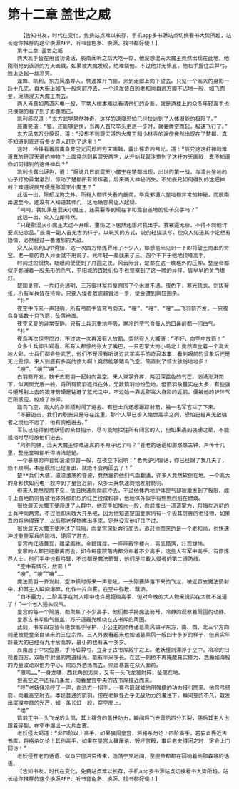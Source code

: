 # 第十二章 盖世之威
        【告知书友，时代在变化，免费站点难以长存，手机app多书源站点切换看书大势所趋，站长给你推荐的这个换源APP，听书音色多、换源、找书都好使！】
       第十二章 盖世之威
       两大高手皆在用音功说话，辰南闻听之后大吃一惊，他没想混天大魔王竟然出现在此地，他刚刚抢到该派的方天画戟，如果被大魔发现，绝难饶他。不过他并无惧意，他右手握住后羿弓，脸上泛起一丝冷笑。
       龙舞、凯利、东方凤凰等人，快速推开门窗，来到走廊上向下望去。只见一个高大的身影一跃十几丈，自大街上如飞一般向前冲去。一个须发皆白的老和尚自远方脚不沾地一般，如飞而至，尾随混天大魔王而去。
       两人当真如两道闪电一般，平常人根本难以看清他们的身影，就是酒楼上的众多年轻高手也只模糊的看了到了影像而已。
       凯利感叹道：“东方武学果然神奇，这样的速度恐怕已经快达到了人体潜能的极限了。”
       辰南笑道：“错，还能够更快，当两人百尺竿头更进一步时，就要腾空而起，极速飞行了。”
       东方凤凰万分惊讶，道：“没想不到混天道的大魔王和小林寺的高僧竟然出现在了楚都，真不知道到底还有多少奇人赶到了这里！”
       这时，冷锋看着辰南身旁宝光闪烁的方天画戟，露出惊奇的目光，道：“辰兄这这杆神戟难道真的是混天道的神物？上面竟然刻着混天两字，从开始我就注意到了这杆方天画戟，真不知道你如何得到的这件神兵？”
       凯利也露出讶色，道：“据说几日前混天小魔王在楚都出现，出世的第一战，与澹台圣地的仙子打的异常激烈，惊动了楚都所有修炼者，后来两人神秘消失。不知辰兄如何得到的这把神戟？难道说辰兄便是那混天小魔王？”
       此话一出，除却龙舞之外。所有人都转头看向辰南。毕竟邪道六圣地都非常的神秘，而辰南出道至今，还没有人知道其师门，这地确容易让人起疑。
       “呵呵，我如果是混天小魔王，还需要等到现在才和澹台圣地的仙子交手吗？”
       此话一出，众人立即释然。
       “只是那混天小魔王太过不开眼，重伤之下居然还想对我出手。我被逼无奈，不得不向他讨要点纪念品。”辰南一副人畜无害的样子，以玩笑的方式，说的轻描淡写，但众人知道其中定然有隐情，必然经过一番激烈的大战。
       众人从凯利口中得知，这一次西方修炼界来了不少人，都想前来见识一下即将破土而出的奇宝。老一辈的奇人异士就不用说了。光年轻一辈就来了三、四个不下于他地顶峰高手。
       时间过的很快，眨眼间便便到了月圆之夜。风云际会，楚都在这一晚格外的压抑，整座帝都似乎弥漫着一股无形的杀气，平阳城的百姓们似乎也觉察到了这一晚的异样。皆早早的关门熄灯。
       楚国皇宫，一片灯火通明，三万御林军将皇宫围了个水泄不通。夜色下，寒光铁衣。剑拔弩张，所有军兵皆在待命，只要入侵者敢逾越雷池一步，便会遭到疯狂围杀。
       “扑”
       夜空中传来一声轻响，所有弓箭手皆弯弓向天，“嗖”、“嗖”、“嗖”……飞羽箭齐发，一只夜鸟身插数十只飞箭，坠落地面。
       夜空又变的异常安静。只有士兵沉重地呼吸，寒冷的空气令每人的口鼻前都一团白气。
       “扑”
       夜鸟再次惊空而过，不过这一次再没有人放箭。突然有人大喊道：“不好，向空中放箭！”
       众多士兵仰头观看，所有人都惊的张大了嘴巴，一只巴掌大的小鸟之上竟然直立着一个高大地人影。士兵们都会些武艺，他们不是没有听说过武学高手的奇异本事，看到眼前的景象后还是无比震惊。来人到底有多高的修为啊！竟然能够踏鸟飞空。简直到了惊世骇俗地地步！
       “嗖”、“嗖”“嗖”……
       白羽箭齐发。数千支箭羽一起射向高空。来人双掌齐挥，两团深蓝色的气芒。汹涌澎湃而下，似两面光盾一般，将所有箭羽遮挡在外，无数箭羽纷纷坠地。但箭羽数量实在太多，有些强弓硬弩射上去的狼牙箭硬是钻进了蓝光之中，不过始一靠近那高大身影的近前，便被他的护体气芒所感应，绞成了粉碎。
       踏鸟飞空，高大的身影顺利闯了进去。有些士兵还想跟踪射箭，被一名军官拦了下来。
       “不要追击，我们的职责只是守在这里。那个人早已步入绝世高手之列，恐怕已经离无敌强者之境也不远了，他有资格进去。”
       军队已经得到老妖怪的亲自指示，尽可能地拦住所有闯宫的人，但如果遇到强硬之辈，不能抵挡时尽可放他们进去。
       “阿弥陀佛，混天大魔王你难道真的不再守诺了吗？”苍老的话语如那悠悠古钟，声传十几里，整座皇城都听得清清楚楚。
       一个暴怒的声音如滚滚惊雷一般，在夜空下回响：“老秃驴少废话，你已经跟了我几天了，烦不烦啊，本座既然已经复出，就绝不会再回去了！”
       楚**兵们大骇，滚滚激荡的音波，竟然震的他们气血翻涌，许多人竟然软倒在地。一个高大的身影快如闪电一般冲到了皇宫近前，众多士兵快速向他发射箭羽。
       但来人竟然视而不见，依旧快速向向前冲去，不过他体内地护体罡气却被激发到了极限，成千上百地箭羽皆被他体外那炽烈的红芒绞成粉碎，他地体外似乎有熊熊烈焰在燃烧。
       很快混天大魔王便闯进了人群中，他双手如推水一般，向前推出一道道掌力，将挡在近前的士兵冲向两旁。不过他却未敢大开杀戒，因为他知道楚国皇家内有一个极其厉害的老怪物，如果真的将他得罪了，以后那老怪物腾出手来，定然没有他好日子过。
       很快混天大魔王便冲过了阻隔，向皇宫深处奔行而去。追赶他而来的是一个老和尚，也快速冲过重重军兵的阻挡，硬闯了进去。
       皇宫内红墙黄瓦，雕梁画栋，金碧辉煌。一座座殿宇楼台，高低错落，壮观雄伟。
       皇家的人都已经撤离而去，如今每座院落内都分布着不少高手，这些人有军中高手、有修炼界人士。他们手中也有弓弩，不过都是魔法箭弩，他们是拦截入侵者的第二道防线。
       “空中有情况，放箭！”
       “嗖”、“嗖”“嗖”……
       魔法箭羽一齐发射，空中顿时传来一声悲吼，一头刚要降落下来的飞龙，被近百支魔法箭射中，和其主人瞬间爆碎，化作一片血雾，在空中弥散、飘洒。
       “自不量力，二阶高手在常人眼中也许是超级高手，但对今晚的大人物来说实在太微不足道了！”一个老人摇头叹气。
       皇宫的每一个院落，都聚集了不少高手，他们都手持魔法箭弩，冷静的观察着周围的动静。
       皇家古书库仙气氤氲，万千道霞光缭绕在古书库的周围。
       此刻，书库四方皆有绝世高手守护，小公主的师傅诸葛乘风镇守东方，南、西、北三个方向则是被楚皇亲自请来的三位宗师。三人外表看起来也如诸葛乘风一般四十多岁的样子，但真实年龄最大的已经有九十余高龄，最小的也有五十多岁。
       辰南居于中央位置，手持后羿弓，立身于古书库殿宇之上。老妖怪则漂浮于空中，冷冷的扫视着四方，双眼中射出的两道绿光，能有半米多长。在这一刻他不再掩藏真实修为，浩瀚如海般的力量波动以他为中心，向四外浩荡而去，彻底暴露在众人面前。
       “嗷呜……”一身龙啸，西北角的方向，又有一头飞龙被射碎，坠落在地。
       但高空之中还有几条龙，向着皇宫中央的古书库接近而来。
       “哼”老妖怪冷哼了一声，向远方一招手，一套弓箭就被他用强横的功力接引而来。他弯弓搭箭，向着高空射去。本是普通的箭羽，但在老妖怪近乎无敌功力的灌注下，瞬间变的不凡，散发出璀璨夺目的光芒，如一条长虹一般，穿空而上。
       “噗”
       箭羽正中一头飞龙的头部，其上蕴含的盖世功力，瞬间将飞龙震的四分五裂，随后其主人也跟着碎裂，在空中爆出一大片血雾。
       老妖怪大喝道：“非四阶以上高手，如果强闯皇宫，将格杀勿论！四阶高手，若妄自靠近古书库，将格杀勿论！其他高手，如果在皇宫大肆屠杀、毁坏宫殿，事后老夫得闲之时，定会上门回访！”
       老妖怪苍老的话语，似自宇宙洪荒传来，浩荡于天地间，整座帝都都在回响着他那森寒的话语。
       【告知书友，时代在变化，免费站点难以长存，手机app多书源站点切换看书大势所趋，站长给你推荐的这个换源APP，听书音色多、换源、找书都好使！】